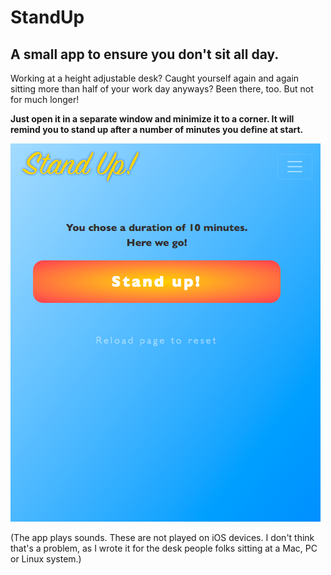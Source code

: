 # StandUp
## A small app to ensure you don't sit all day.

Working at a height adjustable desk? Caught yourself again and again sitting more than half of your work day anyways?
Been there, too. But not for much longer!

**Just open it in a separate window and minimize it to a corner. It will remind you to stand up after a number of minutes you define at start.**

![Screenshot of Stand Up App](/assets/screenshot.png?raw=true "Screenshot")

(The app plays sounds. These are not played on iOS devices. I don't think that's a problem, as I wrote it for the desk people folks sitting at a Mac, PC or Linux system.)
